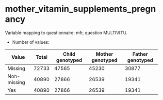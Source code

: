 # mother_vitamin_supplements_pregnancy
Variable mapping to questionnaire: mfr, question MULTIVITU.
- Number of values:

| Value | Total | Child genotyped | Mother genotyped | Father genotyped |
| ----- | ----- | --------------- | ---------------- | ---------------- |
| Missing | 72733 | 47565 | 45230 | 30877 |
| Non-missing | 40890 | 27866 | 26539 | 19341 |
| Yes | 40890 | 27866 | 26539 |19341 |



